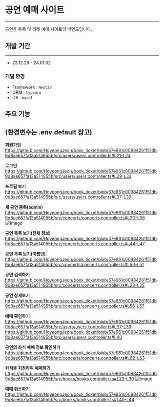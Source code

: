 # 공연 예매 사이트

---

공연을 등록 및 티켓 예매 사이트의 백엔드입니다.

## 개발 기간

---

- 23.12.28 - 24.01.02

### 개발 환경

- Framework : `NestJS`
- ORM : `typeorm`
- DB : `mysql`


## 주요 기능
(환경변수는 .env.default 참고)
---

**회원가입**
https://github.com/HoyeongJeon/book_ticket/blob/57e961c00984261f51db9d8ae657fa13a514955b/src/users/users.controller.ts#L21-L24


**로그인**
https://github.com/HoyeongJeon/book_ticket/blob/57e961c00984261f51db9d8ae657fa13a514955b/src/users/users.controller.ts#L29-L32


**프로필 보기**
https://github.com/HoyeongJeon/book_ticket/blob/57e961c00984261f51db9d8ae657fa13a514955b/src/users/users.controller.ts#L37-L39


**새 공연 등록(admin)**
https://github.com/HoyeongJeon/book_ticket/blob/57e961c00984261f51db9d8ae657fa13a514955b/src/concerts/concerts.controller.ts#L30-L36
![image](https://github.com/HoyeongJeon/book_ticket/assets/78394999/ab550e80-ebd6-43ec-b9ea-50b0d28b9527)


**공연 목록 보기(전체 정보)**
https://github.com/HoyeongJeon/book_ticket/blob/57e961c00984261f51db9d8ae657fa13a514955b/src/concerts/concerts.controller.ts#L44-L47


**공연 목록 보기(이름만)**
https://github.com/HoyeongJeon/book_ticket/blob/57e961c00984261f51db9d8ae657fa13a514955b/src/concerts/concerts.controller.ts#L50-L51


**공연 검색하기**
https://github.com/HoyeongJeon/book_ticket/blob/57e961c00984261f51db9d8ae657fa13a514955b/src/concerts/concerts.controller.ts#L23-L25


**공연 상세보기**
https://github.com/HoyeongJeon/book_ticket/blob/57e961c00984261f51db9d8ae657fa13a514955b/src/concerts/concerts.controller.ts#L56-L57


**예매 확인하기**
https://github.com/HoyeongJeon/book_ticket/blob/57e961c00984261f51db9d8ae657fa13a514955b/src/users/users.controller.ts#L37-L39
https://github.com/HoyeongJeon/book_ticket/blob/57e961c00984261f51db9d8ae657fa13a514955b/src/users/users.controller.ts#L40


**공연의 좌석 예매 정보 확인하기**
https://github.com/HoyeongJeon/book_ticket/blob/57e961c00984261f51db9d8ae657fa13a514955b/src/concerts/concerts.controller.ts#L62-L63


**좌석을 지정하여 예매하기**
https://github.com/HoyeongJeon/book_ticket/blob/57e961c00984261f51db9d8ae657fa13a514955b/src/books/books.controller.ts#L23-L30
![image](https://github.com/HoyeongJeon/book_ticket/assets/78394999/aedc57bb-4f8c-4610-a270-bf2889691637)



**예매 취소하기**
https://github.com/HoyeongJeon/book_ticket/blob/57e961c00984261f51db9d8ae657fa13a514955b/src/books/books.controller.ts#L40-L44
